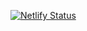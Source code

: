 
[![Netlify Status](https://api.netlify.com/api/v1/badges/e644f205-e41d-45de-8203-9b014d2ed17c/deploy-status)](https://app.netlify.com/sites/resplendent-gumption-264da1/deploys)
